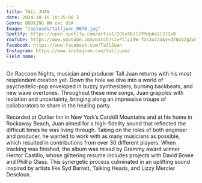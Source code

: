 ```yaml
---
title: TALL JUAN
date: 2024-10-16 10:35:00 Z
Genre: BOOKING WW exc USA
Image: "/uploads/talljuan_0076.jpg"
Spotify: https://open.spotify.com/artist/2G5x56il2fMdpAo2l2J2xB
YouTube: https://www.youtube.com/watch?si=PllLI8W-fDs3u72a&v=dY0o1Zg2wDc&feature=youtu.be
Facebook: https://www.facebook.com/TallJuan
Instagram: https://www.instagram.com/talljuan/
Field name: 
---
```


On Raccoon Nights, musician and producer Tall Juan returns with his most resplendent creation yet. Down the hole we dive into a world of psychedelic-pop enveloped in buzzy synthesizers, burning backbeats, and new wave overtones. Throughout these nine songs, Juan grapples with isolation and uncertainty, bringing along an impressive troupe of collaborators to share in the healing party.

Recorded at Outlier Inn in New York’s Catskill Mountains and at his home in Rockaway Beach, Juan aimed for a high-fidelity sound that reflected the difficult times he was living through. Taking on the roles of both engineer and producer, he wanted to work with as many musicians as possible, which resulted in contributions from over 30 different players. When tracking was finished, the album was mixed by Grammy award winner Hector Castillo, whose glittering resume includes projects with David Bowie and Phillip Glass. This synergetic process culminated in an uplifting sound inspired by artists like Syd Barrett, Talking Heads, and Lizzy Mercier Descloux.